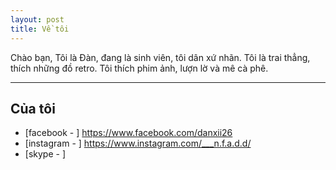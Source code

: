 ```yaml
---
layout: post
title: Về tôi 
---
```


Chào bạn, 
Tôi là Đàn, đang là sinh viên, tôi dân xứ nhãn.
Tôi là trai thẳng, thích những đồ retro.
Tôi thích phim ảnh, lượn lờ và mê cà phê.


------------------

## Của tôi 

- [facebook - ] https://www.facebook.com/danxii26
- [instagram - ] https://www.instagram.com/___n.f.a.d.d/
- [skype - ]

